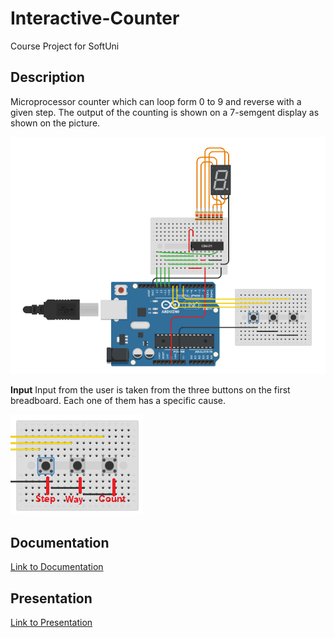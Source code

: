 # Interactive-Counter
Course Project for SoftUni

<h2>Description</h2>
Microprocessor counter which can loop form 0 to 9 and reverse with a given step.
The output of the counting is shown on a 7-semgent display as shown on the picture.

![simulation_circuit](https://github.com/IvoKara/Interactive-Counter/blob/master/Images/Interactive-Counter-simulation.png)

<strong>Input</strong>
Input from the user is taken from the three buttons on the first breadboard. Each one of them has a specific cause.

![buttons](https://github.com/IvoKara/Interactive-Counter/blob/master/Images/3-push-buttons.png)

<h2>Documentation</h2>
<a href="https://docs.google.com/document/d/1Xd61YoWmc-IO0wkxd9mXbEUEnZ0egaCDtpiLZrPKBwY/edit?usp=sharing">Link to Documentation</a>
  
<h2>Presentation</h2>
<a href="https://docs.google.com/presentation/d/191El5Iqz2qBWHmz-MoNmxTex7X6sw9fov2Dep8t07Gc/edit?usp=sharing">Link to Presentation</a>
